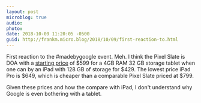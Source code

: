 ```yaml
---
layout: post
microblog: true
audio: 
photo: 
date: 2018-10-09 11:20:05 -0500
guid: http://frankm.micro.blog/2018/10/09/first-reaction-to.html
---
```

First reaction to the #madebygoogle event. Meh. I think the Pixel Slate is DOA with a [starting price](https://store.google.com/product/pixel_slate_specs) of $599 for a 4GB RAM 32 GB storage tablet when one can by an iPad with 128 GB of storage for $429. The lowest price iPad Pro is $649, which is cheaper than a comparable Pixel Slate priced at $799. 

Given these prices and how the compare with iPad, I don't understand why Google is even bothering with a tablet. 
